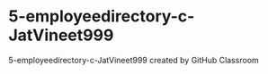 # 5-employeedirectory-c-JatVineet999
5-employeedirectory-c-JatVineet999 created by GitHub Classroom
